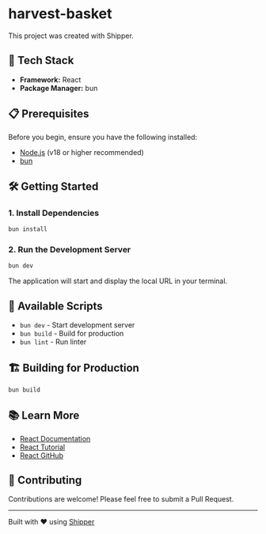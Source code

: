 # harvest-basket

This project was created with Shipper.

## 🚀 Tech Stack

- **Framework:** React
- **Package Manager:** bun

## 📋 Prerequisites

Before you begin, ensure you have the following installed:

- [Node.js](https://nodejs.org/) (v18 or higher recommended)
- [bun](https://www.npmjs.com/package/bun)

## 🛠️ Getting Started

### 1. Install Dependencies

```bash
bun install
```

### 2. Run the Development Server

```bash
bun dev
```

The application will start and display the local URL in your terminal.

## 📜 Available Scripts

- `bun dev` - Start development server
- `bun build` - Build for production
- `bun lint` - Run linter

## 🏗️ Building for Production

```bash
bun build
```

## 📚 Learn More

- [React Documentation](https://react.dev)
- [React Tutorial](https://react.dev/learn)
- [React GitHub](https://github.com/facebook/react)
## 🤝 Contributing

Contributions are welcome! Please feel free to submit a Pull Request.

---

Built with ❤️ using [Shipper](https://shipper.now)
